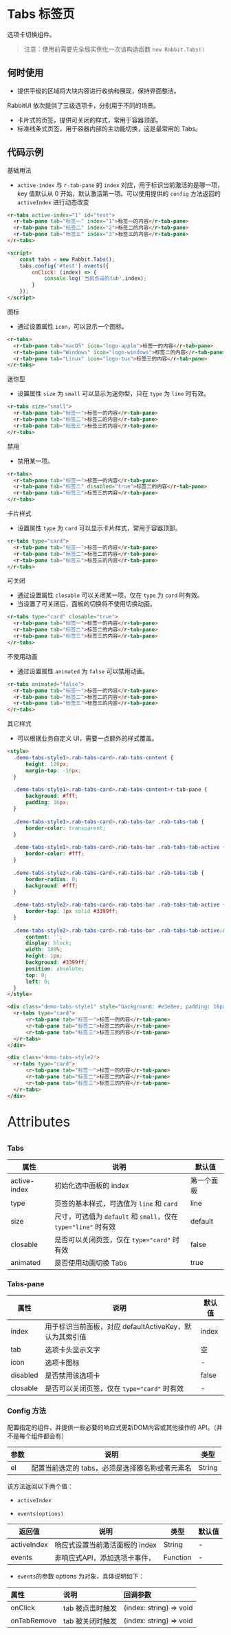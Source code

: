 # Tabs 标签页

选项卡切换组件。

> 注意：使用前需要先全局实例化一次该构造函数  `new Rabbit.Tabs()`

## 何时使用

- 提供平级的区域将大块内容进行收纳和展现，保持界面整洁。

RabbitUI 依次提供了三级选项卡，分别用于不同的场景。

- 卡片式的页签，提供可关闭的样式，常用于容器顶部。
- 标准线条式页签，用于容器内部的主功能切换，这是最常用的 Tabs。

## 代码示例

基础用法

- `active-index` 与 `r-tab-pane` 的 `index` 对应，用于标识当前激活的是哪一项，key 值默认从 0 开始，默认激活第一项。可以使用提供的 `config` 方法返回的 `activeIndex` 进行动态改变

```html
<r-tabs active-index="1" id="test">
  <r-tab-pane tab="标签一" index="1">标签一的内容</r-tab-pane>
  <r-tab-pane tab="标签二" index="2">标签二的内容</r-tab-pane>
  <r-tab-pane tab="标签三" index="3">标签三的内容</r-tab-pane>
</r-tabs>

<script>
	const tabs = new Rabbit.Tabs();
    tabs.config('#test').events({
        onClick: (index) => {
            console.log('当前点击的tab',index);
        }
    });
</script>
```

图标

- 通过设置属性 `icon`，可以显示一个图标。

```html
<r-tabs>
  <r-tab-pane tab="macOS" icon="logo-apple">标签一的内容</r-tab-pane>
  <r-tab-pane tab="Windows" icon="logo-windows">标签二的内容</r-tab-pane>
  <r-tab-pane tab="Linux" icon="logo-tux">标签三的内容</r-tab-pane>
</r-tabs>
```

迷你型

- 设置属性 `size` 为 `small` 可以显示为迷你型，只在 `type` 为 `line` 时有效。

```html
<r-tabs size="small">
  <r-tab-pane tab="标签一">标签一的内容</r-tab-pane>
  <r-tab-pane tab="标签二">标签二的内容</r-tab-pane>
  <r-tab-pane tab="标签三">标签三的内容</r-tab-pane>
</r-tabs>
```

禁用

- 禁用某一项。

```html
<r-tabs>
  <r-tab-pane tab="标签一">标签一的内容</r-tab-pane>
  <r-tab-pane tab="标签二" disabled="true">标签二的内容</r-tab-pane>
  <r-tab-pane tab="标签三">标签三的内容</r-tab-pane>
</r-tabs>
```

卡片样式

- 设置属性 `type` 为 `card` 可以显示卡片样式，常用于容器顶部。

```html
<r-tabs type="card">
  <r-tab-pane tab="标签一">标签一的内容</r-tab-pane>
  <r-tab-pane tab="标签二">标签二的内容</r-tab-pane>
  <r-tab-pane tab="标签三">标签三的内容</r-tab-pane>
</r-tabs>
```

可关闭

- 通过设置属性 `closable` 可以关闭某一项，仅在 `type` 为 `card` 时有效。
- 当设置了可关闭后，面板的切换将不使用切换动画。

```html
<r-tabs type="card" closable="true">
  <r-tab-pane tab="标签一">标签一的内容</r-tab-pane>
  <r-tab-pane tab="标签二">标签二的内容</r-tab-pane>
  <r-tab-pane tab="标签三">标签三的内容</r-tab-pane>
</r-tabs>
```

不使用动画

- 通过设置属性 `animated` 为 `false` 可以禁用动画。

```html
<r-tabs animated="false">
  <r-tab-pane tab="标签一">标签一的内容</r-tab-pane>
  <r-tab-pane tab="标签二">标签二的内容</r-tab-pane>
  <r-tab-pane tab="标签三">标签三的内容</r-tab-pane>
</r-tabs>
```

其它样式

- 可以根据业务自定义 UI，需要一点额外的样式覆盖。

```html
<style>
  .demo-tabs-style1>.rab-tabs-card>.rab-tabs-content {
      height: 120px;
      margin-top: -16px;
  }
  
  .demo-tabs-style1>.rab-tabs-card>.rab-tabs-content>r-tab-pane {
      background: #fff;
      padding: 16px;
  }
  
  .demo-tabs-style1>.rab-tabs-card>.rab-tabs-bar .rab-tabs-tab {
      border-color: transparent;
  }
  
  .demo-tabs-style1>.rab-tabs-card>.rab-tabs-bar .rab-tabs-tab-active {
      border-color: #fff;
  }
  
  .demo-tabs-style2>.rab-tabs-card>.rab-tabs-bar .rab-tabs-tab {
      border-radius: 0;
      background: #fff;
  }
  
  .demo-tabs-style2>.rab-tabs-card>.rab-tabs-bar .rab-tabs-tab-active {
      border-top: 1px solid #3399ff;
  }
  
  .demo-tabs-style2>.rab-tabs-card>.rab-tabs-bar .rab-tabs-tab-active:before {
      content: '';
      display: block;
      width: 100%;
      height: 1px;
      background: #3399ff;
      position: absolute;
      top: 0;
      left: 0;
  }
</style>

<div class="demo-tabs-style1" style="background: #e3e8ee; padding: 16px">
  <r-tabs type="card">
      <r-tab-pane tab="标签一">标签一的内容</r-tab-pane>
      <r-tab-pane tab="标签二">标签二的内容</r-tab-pane>
      <r-tab-pane tab="标签三">标签三的内容</r-tab-pane>
  </r-tabs>
</div>

<div class="demo-tabs-style2">
  <r-tabs type="card">
      <r-tab-pane tab="标签一">标签一的内容</r-tab-pane>
      <r-tab-pane tab="标签二">标签二的内容</r-tab-pane>
      <r-tab-pane tab="标签三">标签三的内容</r-tab-pane>
  </r-tabs>
</div>
```

<p style="font-size: 32px">Attributes</p>

### Tabs

| 属性             | 说明                                                         | 默认值     |
| ---------------- | ------------------------------------------------------------ | ---------- |
| active-index | 初始化选中面板的 index                                         | 第一个面板 |
| type             | 页签的基本样式，可选值为 `line` 和 `card`                    | line       |
| size             | 尺寸，可选值为 `default` 和 `small`，仅在 `type="line"` 时有效 | default    |
| closable         | 是否可以关闭页签，仅在 `type="card"` 时有效                  | false      |
| animated         | 是否使用动画切换 Tabs                                        | true       |

### Tabs-pane 

| 属性     | 说明                                                    | 默认值 |
| -------- | ------------------------------------------------------- | ------ |
| index      | 用于标识当前面板，对应 defaultActiveKey，默认为其索引值 | index  |
| tab      | 选项卡头显示文字                                        | 空     |
| icon     | 选项卡图标                                              | -      |
| disabled | 是否禁用该选项卡                                        | false  |
| closable | 是否可以关闭页签，仅在 `type="card"` 时有效             | -      |

### Config  方法

配置指定的组件，并提供一些必要的响应式更新DOM内容或其他操作的 API。（并不是每个组件都会有）

| 参数 | 说明                                            | 类型   |
| ---- | ----------------------------------------------- | ------ |
| el   | 配置当前选定的 tabs，必须是选择器名称或者元素名 | String |

该方法返回以下两个值：

- `activeIndex`

- `events(options)`

| 返回值    | 说明                          | 类型     | 默认值 |
| --------- | ----------------------------- | -------- | ------ |
| activeIndex | 响应式设置当前激活面板的 index  | String   | -      |
| events    | 非响应式API，添加选项卡事件， | Function | -      |

- `events`的参数 options 为对象，具体说明如下：

| 属性        | 说明             | 回调参数             |
| :---------- | :--------------- | :------------------- |
| onClick     | tab 被点击时触发 | (index: string) => void |
| onTabRemove | tab 被关闭时触发 | (index: string) => void |